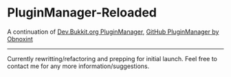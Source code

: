 # PluginManager-Reloaded
A continuation of [Dev.Bukkit.org PluginManager](http://dev.bukkit.org/bukkit-plugins/pm-pluginmanager/ "Bukkit Dev Pm-PluginManager"),  [GitHub PluginManager by Obnoxint](https://github.com/obnoxint/PluginManager)

----------
Currently rewritting/refactoring and prepping for initial launch. Feel free to contact me for any more information/suggestions. 